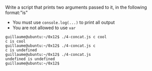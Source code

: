 Write a script that prints two arguments passed to it, in the following format:"is"
- You must use ```console.log(...)``` to print all output
- You are not allowed to use ```var```
```
guillaume@ubuntu:~/0x12$ ./4-concat.js c cool
c is cool
guillaume@ubuntu:~/0x12$ ./4-concat.js c 
c is undefined
guillaume@ubuntu:~/0x12$ ./4-concat.js
undefined is undefined
guillaume@ubuntu:~/0x12$
```
